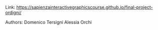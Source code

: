 Link: https://sapienzainteractivegraphicscourse.github.io/final-project-ordigni/

Authors:
Domenico Tersigni
Alessia Orchi